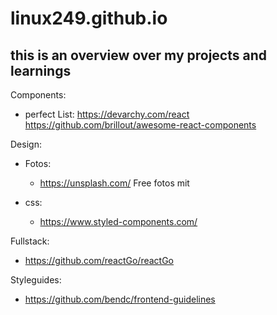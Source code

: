 # linux249.github.io

## this is an overview over my projects and learnings


Components: 
- perfect List: https://devarchy.com/react https://github.com/brillout/awesome-react-components

Design:
- Fotos:
  - https://unsplash.com/ Free fotos mit 

- css: 
  - https://www.styled-components.com/ 

Fullstack:
- https://github.com/reactGo/reactGo

Styleguides: 
- https://github.com/bendc/frontend-guidelines
